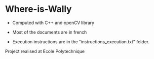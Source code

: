 # Where-is-Wally

- Computed with C++ and openCV library

- Most of the documents are in french

- Execution instructions are in the "instructions_execution.txt" folder.

Project realised at Ecole Polytechnique

